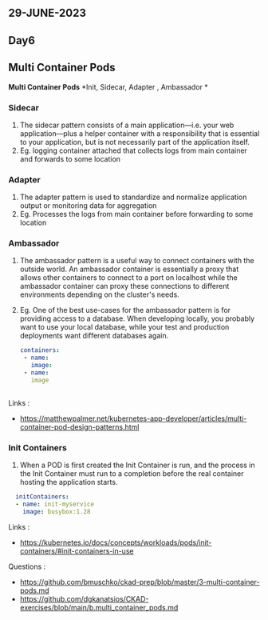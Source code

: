 ## 29-JUNE-2023

## Day6

## Multi Container Pods

**Multi Container Pods** *Init, Sidecar, Adapter , Ambassador *

### Sidecar
1. The sidecar pattern consists of a main application—i.e. your web application—plus a helper container with a responsibility that is essential to your application, but is not necessarily part of the application itself.
2. Eg. logging container attached that collects logs from main container and forwards to some location
### Adapter 
1. The adapter pattern is used to standardize and normalize application output or monitoring data for aggregation
2. Eg. Processes the logs from main container before forwarding to some location
### Ambassador 
1. The ambassador pattern is a useful way to connect containers with the outside world. An ambassador container is essentially a proxy that allows other containers to connect to a port on localhost while the ambassador container can proxy these connections to different environments depending on the cluster's needs.
2. Eg. One of the best use-cases for the ambassador pattern is for providing access to a database. When developing locally, you probably want to use your local database, while your test and production deployments want different databases again.

   ```yaml
   containers:
    - name: 
      image:
    - name:
      image 
                  

Links :
- https://matthewpalmer.net/kubernetes-app-developer/articles/multi-container-pod-design-patterns.html


### Init Containers
1. When a POD is first created the Init Container is run, and the process in the Init Container must run to a completion before the real container hosting the application starts.           

```yaml
  initContainers:
  - name: init-myservice
    image: busybox:1.28
```
 Links :
- https://kubernetes.io/docs/concepts/workloads/pods/init-containers/#init-containers-in-use


Questions :

- https://github.com/bmuschko/ckad-prep/blob/master/3-multi-container-pods.md
- https://github.com/dgkanatsios/CKAD-exercises/blob/main/b.multi_container_pods.md
